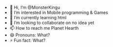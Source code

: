 - 👋 Hi, I’m @MonsterKingu
- 👀 I’m interested in Mobile programming & Games
- 🌱 I’m currently learning html
- 💞️ I’m looking to collaborate on no idea yet
- 📫 How to reach me Planet Hearth
- 😄 Pronouns: What?
- ⚡ Fun fact: What?

<!---
MonsterKingu/MonsterKingu is a ✨ special ✨ repository because its `README.md` (this file) appears on your GitHub profile.
You can click the Preview link to take a look at your changes.
--->
